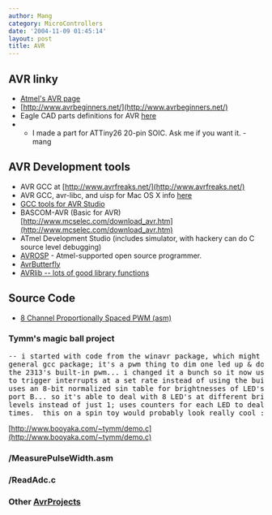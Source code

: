 ```yaml
---
author: Mang
category: MicroControllers
date: '2004-11-09 01:45:14'
layout: post
title: AVR
---
```


## AVR linky

* [Atmel's AVR page](http://www.atmel.com/products/avr/)
* [http://www.avrbeginners.net/](http://www.avrbeginners.net/)
* Eagle CAD parts definitions for AVR [here](http://www.cse.unsw.edu.au/~pcb/manufacturing/eagle/eagle.html)
* * I made a part for ATTiny26 20-pin SOIC.  Ask me if you want it. - mang

## AVR Development tools

* AVR GCC at [http://www.avrfreaks.net/](http://www.avrfreaks.net/)
* AVR GCC, avr-libc, and uisp for Mac OS X info [here](http://www.mit.edu/people/mseeman/projects/macmicro.html)
* [GCC tools for AVR Studio](http://www.avrfreaks.net/Tools/showtools.php?ToolID=560)
* BASCOM-AVR (Basic for AVR) [http://www.mcselec.com/download_avr.htm](http://www.mcselec.com/download_avr.htm)
* ATmel Development Studio (includes simulator, with hackery can do C source level debugging)
* [AVROSP](http://atmel.com/dyn/general/tech_doc.asp?doc_id=9852) - Atmel-supported open source programmer.
* [AvrButterfly](AvrButterfly.html)
* [AVRlib -- lots of good library functions](http://hubbard.engr.scu.edu/embedded/avr/avrlib/docs/html/index.html)

## Source Code

  * [8 Channel Proportionally Spaced PWM (asm)](http://users.cableaz.com/~cappels/dproj/8ch%20pwm/8chasm.htm)

### Tymm's magic ball project
<pre>
-- i started with code from the winavr package, which might be in the
general gcc package; it's a pwm thing to dim one led up & down.  it uses
the 2313's built-in pwm... i changed it a bunch so it now uses the counter
to trigger interrupts at a set rate instead of using the built-in pwm and
uses an 8-bit normalized sin table for brightnesses of LED's hooked to
port B... so it's able to deal with 8 LED's at different brightness
levels instead of just 1; uses counters for each LED to deal with cycle
times.  this on a spin toy would probably look really cool :)
</pre>
[http://www.booyaka.com/~tymm/demo.c](http://www.booyaka.com/~tymm/demo.c)

### /MeasurePulseWidth.asm

### /ReadAdc.c

### Other [AvrProjects](AvrProjects.html)
